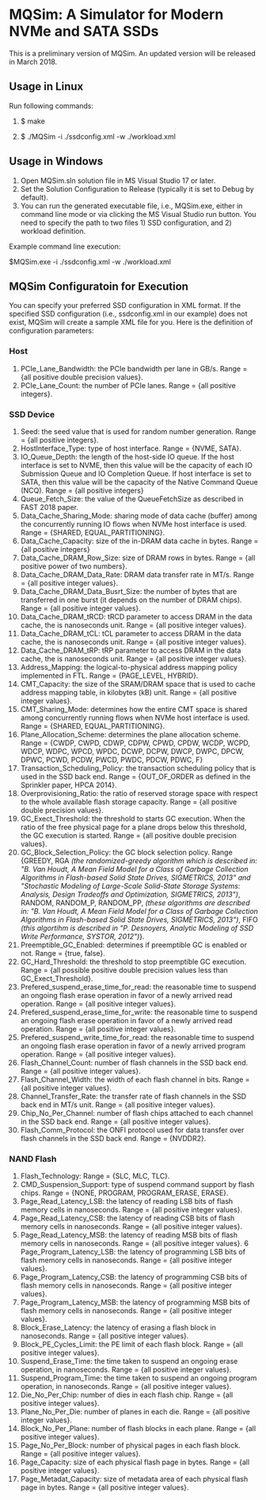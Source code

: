 # MQSim: A Simulator for Modern NVMe and SATA SSDs

This is a preliminary version of MQSim. An updated version will be released in March 2018.


## Usage in Linux
Run following commands:
	
1. $ make

2. $ ./MQSim -i ./ssdconfig.xml -w ./workload.xml


## Usage in Windows

1. Open MQSim.sln solution file in MS Visual Studio 17 or later.
2. Set the Solution Configuration to Release (typically it is set to Debug by default).
3. You can run the generated executable file, i.e., MQSim.exe, either in command line mode or via clicking the MS Visual Studio run button.
You need to specify the path to two files 1) SSD configuration, and 2) workload definition.

Example command line execution:

$MQSim.exe -i ./ssdconfig.xml -w ./workload.xml

## MQSim Configuratoin for Execution

You can specify your preferred SSD configuration in XML format. If the specified SSD configuration (i.e., ssdconfig.xml in our example) does not exist, MQSim will create a sample XML file for you. Here is the definition of configuration parameters:

### Host
1. PCIe_Lane_Bandwidth: the PCIe bandwidth per lane in GB/s. Range = {all positive double precision values}.
2. PCIe_Lane_Count: the number of PCIe lanes. Range = {all positive integers}.

### SSD Device
1. Seed: the seed value that is used for random number generation. Range = {all positive integers}.
2. HostInterface_Type: type of host interface. Range = {NVME, SATA}.
3. IO_Queue_Depth: the length of the host-side IO queue. If the host interface is set to NVME, then this value will be the capacity of each IO Submission Queue and IO Completion Queue. If host interface is set to SATA, then this value will be the capacity of the Native Command Queue (NCQ). Range = {all positive integers}
4. Queue_Fetch_Size: the value of the QueueFetchSize as described in FAST 2018 paper.
5. Data_Cache_Sharing_Mode: sharing mode of data cache (buffer) among the concurrently running IO flows when NVMe host interface is used. Range = {SHARED, EQUAL_PARTITIONING}.
6. Data_Cache_Capacity: size of the in-DRAM data cache in bytes. Range = {all positive integers}
7. Data_Cache_DRAM_Row_Size: size of DRAM rows in bytes. Range = {all positive power of two numbers}.
8. Data_Cache_DRAM_Data_Rate: DRAM data transfer rate in MT/s. Range = {all positive integer values}.
9. Data_Cache_DRAM_Data_Busrt_Size: the number of bytes that are transferred in one burst (it depends on the number of DRAM chips). Range = {all positive integer values}.
10. Data_Cache_DRAM_tRCD: tRCD parameter to access DRAM in the data cache, the is nanoseconds unit. Range = {all positive integer values}.
10. Data_Cache_DRAM_tCL: tCL parameter to access DRAM in the data cache, the is nanoseconds unit. Range = {all positive integer values}.
10. Data_Cache_DRAM_tRP: tRP parameter to access DRAM in the data cache, the is nanoseconds unit. Range = {all positive integer values}.
11. Address_Mapping: the logical-to-physical address mapping policy implemented in FTL. Range = {PAGE_LEVEL, HYBRID}.
12. CMT_Capacity: the size of the SRAM/DRAM space that is used to cache address mapping table, in kilobytes (kB) unit. Range = {all positive integer values}.
13. CMT_Sharing_Mode: determines how the entire CMT space is shared among concurrently running flows when NVMe host interface is used. Range = {SHARED, EQUAL_PARTITIONING}.
14. Plane_Allocation_Scheme: determines the plane allocation scheme. Range = {CWDP, CWPD, CDWP, CDPW, CPWD, CPDW, WCDP, WCPD, WDCP, WDPC, WPCD, WPDC, DCWP, DCPW, DWCP, DWPC, DPCW, DPWC, PCWD, PCDW, PWCD, PWDC, PDCW, PDWC, F}
15. Transaction_Scheduling_Policy: the transaction scheduling policy that is used in the SSD back end. Range = {OUT_OF_ORDER as defined in the Sprinkler paper, HPCA 2014}.
16. Overprovisioning_Ratio: the ratio of reserved storage space with respect to the whole available flash storage capacity. Range = {all positive double precision values}.
17. GC_Exect_Threshold: the threshold to starts GC execution. When the ratio of the free physical page for a plane drops below this threshold, the GC execution is started. Range = {all positive double precision values}.
18. GC_Block_Selection_Policy: the GC block selection policy. Range {GREEDY, 	RGA *(the randomized-greedy algorithm which is described in: "B. Van Houdt, A Mean Field Model for a Class of Garbage Collection Algorithms in Flash-based Solid State Drives, SIGMETRICS, 2013" and "Stochastic Modeling of Large-Scale Solid-State Storage Systems: Analysis, Design Tradeoffs and Optimization, SIGMETRICS, 2013")*, RANDOM, RANDOM_P, RANDOM_PP, *(these algorithms are described in: "B. Van Houdt, A Mean Field Model for a Class of Garbage Collection Algorithms in Flash-based Solid State Drives, SIGMETRICS, 2013")*, FIFO *(this algortihm is described in "P. Desnoyers, Analytic  Modeling  of  SSD Write Performance, SYSTOR, 2012")*}.
19. Preemptible_GC_Enabled: determines if preemptible GC is enabled or not. Range = {true, false}.
20. GC_Hard_Threshold: the threshold to stop preemptible GC execution. Range = {all possible positive double precision values less than GC_Exect_Threshold}.
21. Prefered_suspend_erase_time_for_read: the reasonable time to suspend an ongoing flash erase operation in favor of a newly arrived read operation. Range = {all positive integer values}.
22. Prefered_suspend_erase_time_for_write: the reasonable time to suspend an ongoing flash erase operation in favor of a newly arrived read operation. Range = {all positive integer values}.
23. Prefered_suspend_write_time_for_read: the reasonable time to suspend an ongoing flash erase operation in favor of a newly arrived program operation. Range = {all positive integer values}.
24. Flash_Channel_Count: number of flash channels in the SSD back end. Range = {all positive integer values}.
25. Flash_Channel_Width: the width of each flash channel in bits. Range = {all positive integer values}.
26. Channel_Transfer_Rate: the transfer rate of flash channels in the SSD back end in MT/s unit. Range = {all positive integer values}.
27. Chip_No_Per_Channel: number of flash chips attached to each channel in the SSD back end. Range = {all positive integer values}.
28. Flash_Comm_Protocol: the ONFI protocol used for data transfer over flash channels in the SSD back end. Range = {NVDDR2}.

### NAND Flash

1. Flash_Technology: Range = {SLC, MLC, TLC}.
2. CMD_Suspension_Support: type of suspend command support by flash chips. Range = {NONE, PROGRAM, PROGRAM_ERASE, ERASE}.
3. Page_Read_Latency_LSB: the latency of reading LSB bits of flash memory cells in nanoseconds. Range = {all positive integer values}.
4. Page_Read_Latency_CSB: the latency of reading CSB bits of flash memory cells in nanoseconds. Range = {all positive integer values}.
5. Page_Read_Latency_MSB: the latency of reading MSB bits of flash memory cells in nanoseconds. Range = {all positive integer values}.
6  Page_Program_Latency_LSB: the latency of programming LSB bits of flash memory cells in nanoseconds. Range = {all positive integer values}.
7. Page_Program_Latency_CSB: the latency of programming CSB bits of flash memory cells in nanoseconds. Range = {all positive integer values}.
8. Page_Program_Latency_MSB: the latency of programming MSB bits of flash memory cells in nanoseconds. Range = {all positive integer values}.
9. Block_Erase_Latency: the latency of erasing a flash block in nanoseconds. Range = {all positive integer values}.
10. Block_PE_Cycles_Limit: the PE limit of each flash block. Range = {all positive integer values}.
11. Suspend_Erase_Time: the time taken to suspend an ongoing erase operation, in nanoseconds. Range = {all positive integer values}.
12. Suspend_Program_Time: the time taken to suspend an ongoing program operation, in nanoseconds. Range = {all positive integer values}.
13. Die_No_Per_Chip: number of dies in each flash chip. Range = {all positive integer values}.
14. Plane_No_Per_Die: number of planes in each die. Range = {all positive integer values}.
15. Block_No_Per_Plane: number of flash blocks in each plane. Range = {all positive integer values}.
16. Page_No_Per_Block: number of physical pages in each flash block. Range = {all positive integer values}.
17. Page_Capacity: size of each physical flash page in bytes. Range = {all positive integer values}.
18. Page_Metadat_Capacity: size of metadata area of each physical flash page in bytes. Range = {all positive integer values}.


















